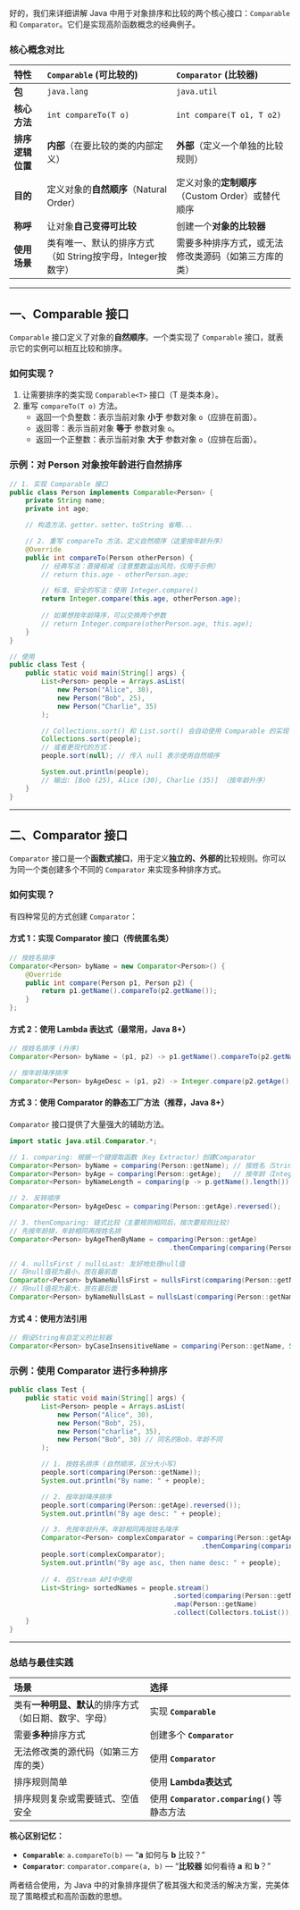 好的，我们来详细讲解 Java 中用于对象排序和比较的两个核心接口：`Comparable` 和 `Comparator`。它们是实现高阶函数概念的经典例子。

### 核心概念对比

| 特性 | `Comparable` (可比较的) | `Comparator` (比较器) |
| :--- | :--- | :--- |
| **包** | `java.lang` | `java.util` |
| **核心方法** | `int compareTo(T o)` | `int compare(T o1, T o2)` |
| **排序逻辑位置** | **内部**（在要比较的类的内部定义） | **外部**（定义一个单独的比较规则） |
| **目的** | 定义对象的**自然顺序**（Natural Order） | 定义对象的**定制顺序**（Custom Order）或替代顺序 |
| **称呼** | 让对象**自己变得可比较** | 创建一个**对象的比较器** |
| **使用场景** | 类有唯一、默认的排序方式（如 String按字母，Integer按数字） | 需要多种排序方式，或无法修改类源码（如第三方库的类） |

---

## 一、Comparable 接口

`Comparable` 接口定义了对象的**自然顺序**。一个类实现了 `Comparable` 接口，就表示它的实例可以相互比较和排序。

### 如何实现？

1.  让需要排序的类实现 `Comparable<T>` 接口（T 是类本身）。
2.  重写 `compareTo(T o)` 方法。
    *   返回一个负整数：表示当前对象 **小于** 参数对象 `o`（应排在前面）。
    *   返回零：表示当前对象 **等于** 参数对象 `o`。
    *   返回一个正整数：表示当前对象 **大于** 参数对象 `o`（应排在后面）。

### 示例：对 Person 对象按年龄进行自然排序

```java
// 1. 实现 Comparable 接口
public class Person implements Comparable<Person> {
    private String name;
    private int age;

    // 构造方法、getter、setter、toString 省略...

    // 2. 重写 compareTo 方法，定义自然顺序（这里按年龄升序）
    @Override
    public int compareTo(Person otherPerson) {
        // 经典写法：直接相减（注意整数溢出风险，仅用于示例）
        // return this.age - otherPerson.age;

        // 标准、安全的写法：使用 Integer.compare()
        return Integer.compare(this.age, otherPerson.age);
        
        // 如果想按年龄降序，可以交换两个参数
        // return Integer.compare(otherPerson.age, this.age);
    }
}

// 使用
public class Test {
    public static void main(String[] args) {
        List<Person> people = Arrays.asList(
            new Person("Alice", 30),
            new Person("Bob", 25),
            new Person("Charlie", 35)
        );

        // Collections.sort() 和 List.sort() 会自动使用 Comparable 的实现
        Collections.sort(people); 
        // 或者更现代的方式：
        people.sort(null); // 传入 null 表示使用自然顺序

        System.out.println(people);
        // 输出: [Bob (25), Alice (30), Charlie (35)] （按年龄升序）
    }
}
```

---

## 二、Comparator 接口

`Comparator` 接口是一个**函数式接口**，用于定义**独立的、外部的**比较规则。你可以为同一个类创建多个不同的 `Comparator` 来实现多种排序方式。

### 如何实现？

有四种常见的方式创建 `Comparator`：

#### 方式 1：实现 Comparator 接口（传统匿名类）

```java
// 按姓名排序
Comparator<Person> byName = new Comparator<Person>() {
    @Override
    public int compare(Person p1, Person p2) {
        return p1.getName().compareTo(p2.getName());
    }
};
```

#### 方式 2：使用 Lambda 表达式（最常用，Java 8+）

```java
// 按姓名排序 (升序)
Comparator<Person> byName = (p1, p2) -> p1.getName().compareTo(p2.getName());

// 按年龄降序排序
Comparator<Person> byAgeDesc = (p1, p2) -> Integer.compare(p2.getAge(), p1.getAge());
```

#### 方式 3：使用 Comparator 的静态工厂方法（推荐，Java 8+）

`Comparator` 接口提供了大量强大的辅助方法。

```java
import static java.util.Comparator.*;

// 1. comparing: 根据一个键提取函数（Key Extractor）创建Comparator
Comparator<Person> byName = comparing(Person::getName); // 按姓名（String的自然顺序）
Comparator<Person> byAge = comparing(Person::getAge);   // 按年龄（Integer的自然顺序）
Comparator<Person> byNameLength = comparing(p -> p.getName().length()); // 按姓名长度

// 2. 反转顺序
Comparator<Person> byAgeDesc = comparing(Person::getAge).reversed();

// 3. thenComparing: 链式比较（主要规则相同后，按次要规则比较）
// 先按年龄排，年龄相同再按姓名排
Comparator<Person> byAgeThenByName = comparing(Person::getAge)
                                        .thenComparing(comparing(Person::getName));

// 4. nullsFirst / nullsLast: 友好地处理null值
// 将null值视为最小，放在最前面
Comparator<Person> byNameNullsFirst = nullsFirst(comparing(Person::getName));
// 将null值视为最大，放在最后面
Comparator<Person> byNameNullsLast = nullsLast(comparing(Person::getName));
```

#### 方式 4：使用方法引用

```java
// 假设String有自定义的比较器
Comparator<Person> byCaseInsensitiveName = comparing(Person::getName, String.CASE_INSENSITIVE_ORDER);
```

### 示例：使用 Comparator 进行多种排序

```java
public class Test {
    public static void main(String[] args) {
        List<Person> people = Arrays.asList(
            new Person("Alice", 30),
            new Person("Bob", 25),
            new Person("charlie", 35),
            new Person("Bob", 30) // 同名的Bob，年龄不同
        );

        // 1. 按姓名排序 (自然顺序，区分大小写)
        people.sort(comparing(Person::getName));
        System.out.println("By name: " + people);

        // 2. 按年龄降序排序
        people.sort(comparing(Person::getAge).reversed());
        System.out.println("By age desc: " + people);

        // 3. 先按年龄升序，年龄相同再按姓名降序
        Comparator<Person> complexComparator = comparing(Person::getAge)
                                                .thenComparing(comparing(Person::getName).reversed());
        people.sort(complexComparator);
        System.out.println("By age asc, then name desc: " + people);
        
        // 4. 在Stream API中使用
        List<String> sortedNames = people.stream()
                                         .sorted(comparing(Person::getName)) // 排序
                                         .map(Person::getName)
                                         .collect(Collectors.toList());
    }
}
```

---

### 总结与最佳实践

| 场景 | 选择 |
| :--- | :--- |
| 类有**一种明显、默认**的排序方式（如日期、数字、字母） | 实现 **`Comparable`** |
| 需要**多种**排序方式 | 创建多个 **`Comparator`** |
| 无法修改类的源代码（如第三方库的类） | 使用 **`Comparator`** |
| 排序规则简单 | 使用 **Lambda表达式** |
| 排序规则复杂或需要链式、空值安全 | 使用 **`Comparator.comparing()`** 等静态方法 |

**核心区别记忆：**
*   **`Comparable`**: `a.compareTo(b)` — “**a** 如何与 **b** 比较？”
*   **`Comparator`**: `comparator.compare(a, b)` — “**比较器** 如何看待 **a** 和 **b**？”

两者结合使用，为 Java 中的对象排序提供了极其强大和灵活的解决方案，完美体现了策略模式和高阶函数的思想。